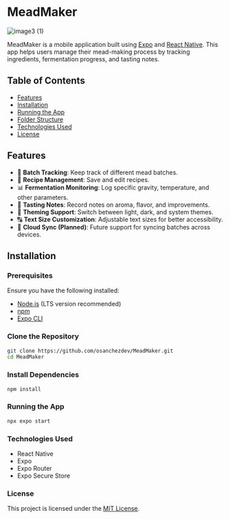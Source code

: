 # MeadMaker
![image3 (1)](https://github.com/user-attachments/assets/3d6ed48d-3ac8-4dd3-9732-705e06c2d145)

MeadMaker is a mobile application built using [Expo](https://expo.dev/) and [React Native](https://reactnative.dev/). This app helps users manage their mead-making process by tracking ingredients, fermentation progress, and tasting notes.

## Table of Contents

- [Features](#features)
- [Installation](#installation)
- [Running the App](#running-the-app)
- [Folder Structure](#folder-structure)
- [Technologies Used](#technologies-used)
- [License](#license)

## Features

- 🏺 **Batch Tracking**: Keep track of different mead batches.
- 📜 **Recipe Management**: Save and edit recipes.
- 📊 **Fermentation Monitoring**: Log specific gravity, temperature, and other parameters.
- 📝 **Tasting Notes**: Record notes on aroma, flavor, and improvements.
- 🎨 **Theming Support**: Switch between light, dark, and system themes.
- 🔠 **Text Size Customization**: Adjustable text sizes for better accessibility.
- 📡 **Cloud Sync (Planned)**: Future support for syncing batches across devices.

## Installation

### Prerequisites

Ensure you have the following installed:

- [Node.js](https://nodejs.org/) (LTS version recommended)
- [npm](https://www.npmjs.com/)
- [Expo CLI](https://docs.expo.dev/get-started/installation/)

### Clone the Repository

```sh
git clone https://github.com/osanchezdev/MeadMaker.git
cd MeadMaker
```

### Install Dependencies

```sh
npm install
```

### Running the App

```sh
npx expo start
```

### Technologies Used

- React Native
- Expo
- Expo Router
- Expo Secure Store

### License

This project is licensed under the [MIT License](https://mit-license.org/).
